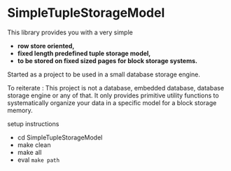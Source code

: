 # SimpleTupleStorageModel

This library provides you with a very simple 
 * **row store oriented,**
 * **fixed length predefined tuple storage model,**
 * **to be stored on fixed sized pages for block storage systems.**

Started as a project to be used in a small database storage engine.

To reiterate : This project is not a database, embedded database, database storage engine or any of that.
It only provides primitive utility functions to systematically organize your data in a specific model for a block storage memory.

setup instructions
 * cd SimpleTupleStorageModel
 * make clean
 * make all
 * eval `make path`
